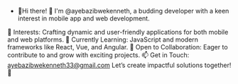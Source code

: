 - 👋Hi there! 👋
I'm @ayebazibwekenneth, a budding developer with a keen interest in mobile app and web development.

👀 Interests: Crafting dynamic and user-friendly applications for both mobile and web platforms.
🌱 Currently Learning: JavaScript and modern frameworks like React, Vue, and Angular.
💞️ Open to Collaboration: Eager to contribute to and grow with exciting projects.
📫 Get in Touch: ayebazibwekenneth33@gmail.com
Let’s create impactful solutions together! 🚀
<!---
ayebazibwekenneth/ayebazibwekenneth is a ✨ special ✨ repository because its `README.md` (this file) appears on your GitHub profile.
You can click the Preview link to take a look at your changes.
--->
